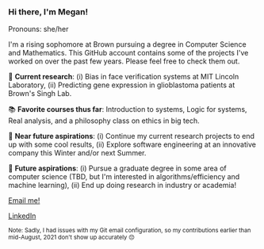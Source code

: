### Hi there, I'm Megan!

Pronouns: she/her

I'm a rising sophomore at Brown pursuing a degree in Computer Science and Mathematics. 
This GitHub account contains some of the projects I've worked on over the past few years. 
Please feel free to check them out.

🔬 **Current research**: (i) Bias in face verification systems at MIT Lincoln Laboratory, (ii) Predicting gene expression in glioblastoma patients at Brown's Singh Lab.

📚 **Favorite courses thus far**: Introduction to systems, Logic for systems, Real analysis, and a philosophy class on ethics in big tech.

🧭 **Near future aspirations**: (i) Continue my current research projects to end up with some cool results, (ii) Explore software engineering at an innovative company this Winter and/or next Summer.

🚀 **Future aspirations**: (i) Pursue a graduate degree in some area of computer science (TBD, but I'm interested in algorithms/efficiency and machine learning), (ii) End up doing research in industry or academia!

[Email me!](mailto:megan_frisella@brown.edu)

[LinkedIn](https://www.linkedin.com/in/megan-frisella/)

<sub>Note: Sadly, I had issues with my Git email configuration, so my contributions earlier than mid-August, 2021 don't show up accurately 😔</sub>
